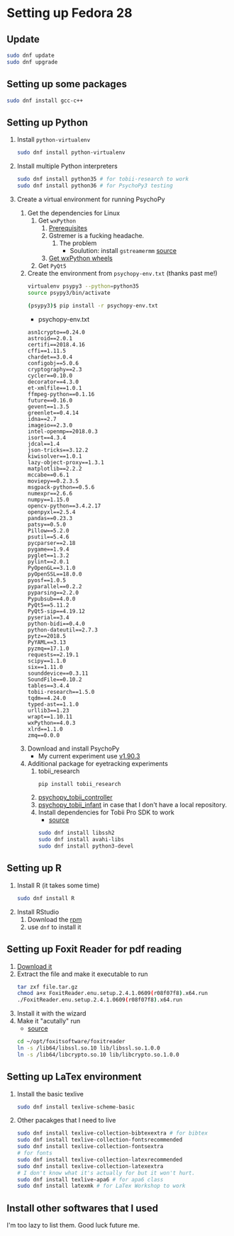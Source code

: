 # Setting up Fedora 28

## Update

```bash
sudo dnf update
sudo dnf upgrade
```

## Setting up some packages

```bash
sudo dnf install gcc-c++
```

## Setting up Python

1. Install `python-virtualenv`
    ```bash
    sudo dnf install python-virtualenv
    ```
2. Install multiple Python interpreters
    ```bash
    sudo dnf install python35 # for tobii-research to work
    sudo dnf install python36 # for PsychoPy3 testing
    ```
3. Create a virtual environment for running PsychoPy

    1. Get the dependencies for Linux
        1. Get `wxPython`
            1. [Prerequisites](https://github.com/wxWidgets/Phoenix/blob/master/README.rst#prerequisites)
            2. Gstremer is a fucking headache.
                1. The problem
                    - Soulution: install `gstreamermm` [source](https://groups.google.com/forum/#!topic/wxPython-dev/ixWHYaLw62g)
            3. [Get wxPython wheels](https://wxpython.org/pages/downloads/)
        2. Get `PyQt5`
    2. Create the environment from `psychopy-env.txt` (thanks past me!)
        ```bash
        virtualenv psypy3 --python=python35
        source psypy3/bin/activate
        ```
        ```bash
        (psypy3)$ pip install -r psychopy-env.txt
        ```
        - psychopy-env.txt
        ```text
        asn1crypto==0.24.0
        astroid==2.0.1
        certifi==2018.4.16
        cffi==1.11.5
        chardet==3.0.4
        configobj==5.0.6
        cryptography==2.3
        cycler==0.10.0
        decorator==4.3.0
        et-xmlfile==1.0.1
        ffmpeg-python==0.1.16
        future==0.16.0
        gevent==1.3.5
        greenlet==0.4.14
        idna==2.7
        imageio==2.3.0
        intel-openmp==2018.0.3
        isort==4.3.4
        jdcal==1.4
        json-tricks==3.12.2
        kiwisolver==1.0.1
        lazy-object-proxy==1.3.1
        matplotlib==2.2.2
        mccabe==0.6.1
        moviepy==0.2.3.5
        msgpack-python==0.5.6
        numexpr==2.6.6
        numpy==1.15.0
        opencv-python==3.4.2.17
        openpyxl==2.5.4
        pandas==0.23.3
        patsy==0.5.0
        Pillow==5.2.0
        psutil==5.4.6
        pycparser==2.18
        pygame==1.9.4
        pyglet==1.3.2
        pylint==2.0.1
        PyOpenGL==3.1.0
        pyOpenSSL==18.0.0
        pyosf==1.0.5
        pyparallel==0.2.2
        pyparsing==2.2.0
        Pypubsub==4.0.0
        PyQt5==5.11.2
        PyQt5-sip==4.19.12
        pyserial==3.4
        python-bidi==0.4.0
        python-dateutil==2.7.3
        pytz==2018.5
        PyYAML==3.13
        pyzmq==17.1.0
        requests==2.19.1
        scipy==1.1.0
        six==1.11.0
        sounddevice==0.3.11
        SoundFile==0.10.2
        tables==3.4.4
        tobii-research==1.5.0
        tqdm==4.24.0
        typed-ast==1.1.0
        urllib3==1.23
        wrapt==1.10.11
        wxPython==4.0.3
        xlrd==1.1.0
        zmq==0.0.0
        ```
    3. Download and install PsychoPy
        - My current experiment use [v1.90.3](https://github.com/psychopy/psychopy/releases/tag/1.90.3)
    4. Additional package for eyetracking experiments
        1. tobii_research
            ```bash
            pip install tobii_research
            ```
        2. [psychopy_tobii_controller](https://github.com/hsogo/psychopy_tobii_controller)
        3. [psychopy_tobii_infant](https://github.com/yh-luo/psychopy_tobii_infant) in case that I don't have a local repository.
        4. Install dependencies for Tobii Pro SDK to work
            - [source](https://www.tobiipro.com/learn-and-support/faqs/my-computer-cannot-connect-to-the-eye-tracker-using-linux-sdk/)
            ```bash
            sudo dnf install libssh2
            sudo dnf install avahi-libs
            sudo dnf install python3-devel
            ```

## Setting up R

1. Install R (it takes some time)
    ```bash
    sudo dnf install R
    ```
2. Install RStudio
    1. Download the [rpm](https://www.rstudio.com/products/rstudio/download/#download)
    2. use `dnf` to install it

## Setting up Foxit Reader for pdf reading

1. [Download it](https://www.foxitsoftware.com/pdf-reader/)
2. Extract the file and make it executable to run
    ```bash
    tar zxf file.tar.gz
    chmod a+x FoxitReader.enu.setup.2.4.1.0609(r08f07f8).x64.run
    ./FoxitReader.enu.setup.2.4.1.0609(r08f07f8).x64.run
    ```
3. Install it with the wizard
4. Make it "acutally" run
    - [source](https://gist.github.com/kostyay/dfbdb0d16b2cb256b67bf9176541b1fc)
    ```bash
    cd ~/opt/foxitsoftware/foxitreader
    ln -s /lib64/libssl.so.10 lib/libssl.so.1.0.0
    ln -s /lib64/libcrypto.so.10 lib/libcrypto.so.1.0.0
    ```

## Setting up LaTex environment

1. Install the basic texlive
    ```bash
    sudo dnf install texlive-scheme-basic
    ```
2. Other pacakges that I need to live
    ```bash
    sudo dnf install texlive-collection-bibtexextra # for bibtex
    sudo dnf install texlive-collection-fontsrecommended
    sudo dnf install texlive-collection-fontsextra
    # for fonts
    sudo dnf install texlive-collection-latexrecommended
    sudo dnf install texlive-collection-latexextra
    # I don't know what it's actually for but it won't hurt.
    sudo dnf install texlive-apa6 # for apa6 class
    sudo dnf install latexmk # for LaTex Workshop to work
    ```

## Install other softwares that I used

I'm too lazy to list them. Good luck future me.
